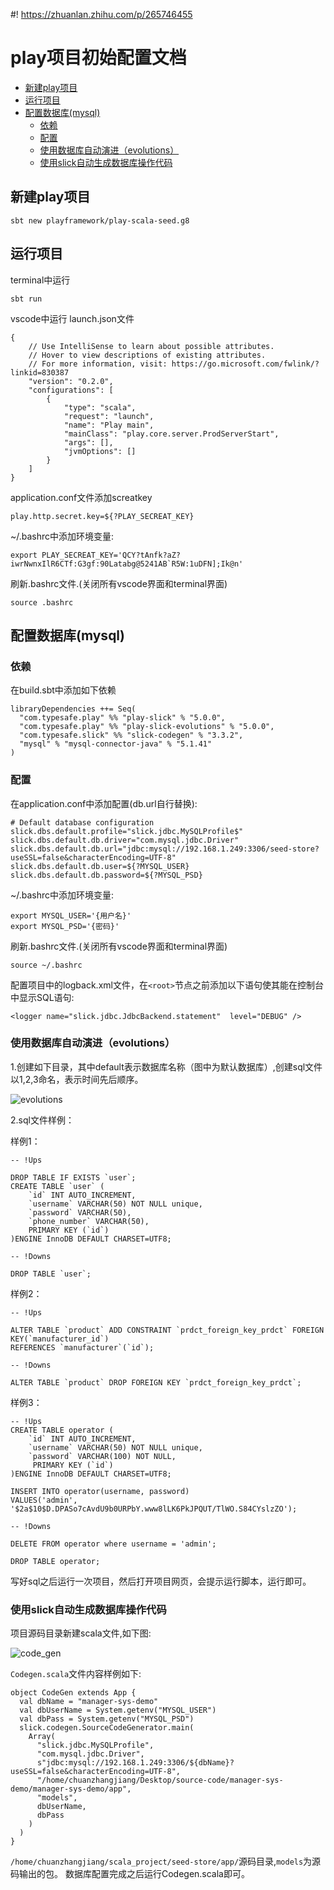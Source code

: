 #! https://zhuanlan.zhihu.com/p/265746455
# play项目初始配置文档
- [新建play项目](#新建play项目)
- [运行项目](#运行项目)
- [配置数据库(mysql)](#配置数据库mysql)
  - [依赖](#依赖)
  - [配置](#配置)
  - [使用数据库自动演进（evolutions）](#使用数据库自动演进evolutions)
  - [使用slick自动生成数据库操作代码](#使用slick自动生成数据库操作代码)
## 新建play项目
```
sbt new playframework/play-scala-seed.g8
```
## 运行项目
terminal中运行
```
sbt run
```
vscode中运行
launch.json文件
```
{
    // Use IntelliSense to learn about possible attributes.
    // Hover to view descriptions of existing attributes.
    // For more information, visit: https://go.microsoft.com/fwlink/?linkid=830387
    "version": "0.2.0",
    "configurations": [
        {
            "type": "scala",
            "request": "launch",
            "name": "Play main",
            "mainClass": "play.core.server.ProdServerStart",
            "args": [],
            "jvmOptions": []
        }
    ]
}
```
application.conf文件添加screatkey
```
play.http.secret.key=${?PLAY_SECREAT_KEY}
```
~/.bashrc中添加环境变量:
```
export PLAY_SECREAT_KEY='QCY?tAnfk?aZ?iwrNwnxIlR6CTf:G3gf:90Latabg@5241AB`R5W:1uDFN];Ik@n'
```
刷新.bashrc文件.(关闭所有vscode界面和terminal界面)
```
source .bashrc
```
## 配置数据库(mysql)
### 依赖
在build.sbt中添加如下依赖
```
libraryDependencies ++= Seq(
  "com.typesafe.play" %% "play-slick" % "5.0.0",
  "com.typesafe.play" %% "play-slick-evolutions" % "5.0.0",
  "com.typesafe.slick" %% "slick-codegen" % "3.3.2",
  "mysql" % "mysql-connector-java" % "5.1.41"
)
```
### 配置
在application.conf中添加配置(db.url自行替换):
```
# Default database configuration
slick.dbs.default.profile="slick.jdbc.MySQLProfile$"
slick.dbs.default.db.driver="com.mysql.jdbc.Driver"
slick.dbs.default.db.url="jdbc:mysql://192.168.1.249:3306/seed-store?useSSL=false&characterEncoding=UTF-8"
slick.dbs.default.db.user=${?MYSQL_USER}
slick.dbs.default.db.password=${?MYSQL_PSD}
```
~/.bashrc中添加环境变量:
```
export MYSQL_USER='{用户名}'
export MYSQL_PSD='{密码}'
```
刷新.bashrc文件.(关闭所有vscode界面和terminal界面)
```
source ~/.bashrc
```
配置项目中的logback.xml文件，在`<root>`节点之前添加以下语句使其能在控制台中显示SQL语句:
```
<logger name="slick.jdbc.JdbcBackend.statement"  level="DEBUG" /> 
```
### 使用数据库自动演进（evolutions）
1.创建如下目录，其中default表示数据库名称（图中为默认数据库）,创建sql文件以1,2,3命名，表示时间先后顺序。

![evolutions](sql_evolutions.png)

2.sql文件样例：

样例1：
```
-- !Ups

DROP TABLE IF EXISTS `user`;
CREATE TABLE `user` (
    `id` INT AUTO_INCREMENT,
    `username` VARCHAR(50) NOT NULL unique,
    `password` VARCHAR(50),
    `phone_number` VARCHAR(50),
    PRIMARY KEY (`id`)
)ENGINE InnoDB DEFAULT CHARSET=UTF8;

-- !Downs

DROP TABLE `user`;
```
样例2：
```
-- !Ups

ALTER TABLE `product` ADD CONSTRAINT `prdct_foreign_key_prdct` FOREIGN KEY(`manufacturer_id`)
REFERENCES `manufacturer`(`id`);

-- !Downs

ALTER TABLE `product` DROP FOREIGN KEY `prdct_foreign_key_prdct`;
```
样例3：
```
-- !Ups
CREATE TABLE operator (
	`id` INT AUTO_INCREMENT,
    `username` VARCHAR(50) NOT NULL unique,
    `password` VARCHAR(100) NOT NULL,
     PRIMARY KEY (`id`)
)ENGINE InnoDB DEFAULT CHARSET=UTF8;

INSERT INTO operator(username, password)
VALUES('admin', '$2a$10$D.DPASo7cAvdU9b0URPbY.www8lLK6PkJPQUT/TlWO.S84CYslzZO');

-- !Downs

DELETE FROM operator where username = 'admin';

DROP TABLE operator;
```
写好sql之后运行一次项目，然后打开项目网页，会提示运行脚本，运行即可。
### 使用slick自动生成数据库操作代码
项目源码目录新建scala文件,如下图:

![code_gen](slick_code_gen.png)

`Codegen.scala`文件内容样例如下:
```
object CodeGen extends App {
  val dbName = "manager-sys-demo"
  val dbUserName = System.getenv("MYSQL_USER")
  val dbPass = System.getenv("MYSQL_PSD")
  slick.codegen.SourceCodeGenerator.main(
    Array(
      "slick.jdbc.MySQLProfile",
      "com.mysql.jdbc.Driver",
      s"jdbc:mysql://192.168.1.249:3306/${dbName}?useSSL=false&characterEncoding=UTF-8",
      "/home/chuanzhangjiang/Desktop/source-code/manager-sys-demo/manager-sys-demo/app",
      "models",
      dbUserName,
      dbPass
    )
  )
}
```
`/home/chuanzhangjiang/scala_project/seed-store/app/`源码目录,`models`为源码输出的包。
数据库配置完成之后运行Codegen.scala即可。